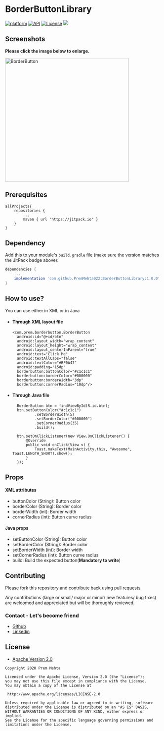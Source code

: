 # BorderButtonLibrary
[![platform](https://img.shields.io/badge/platform-android-green)](https://www.android.com)
[![API](https://img.shields.io/badge/API-19%2B-brightgreen.svg?style=plastic)](https://android-arsenal.com/api?level=19)
[![License](https://img.shields.io/badge/license-Apache%202-4EB1BA.svg?style=flat-square)](https://www.apache.org/licenses/LICENSE-2.0.html)
[![](https://jitpack.io/v/PremMehta022/BorderButtonLibrary.svg)](https://jitpack.io/#PremMehta022/BorderButtonLibrary)



## Screenshots

**Please click the image below to enlarge.**


<a href="https://user-images.githubusercontent.com/66129261/83500056-e7aeb100-a4db-11ea-81de-a80cefa590db.png">
<img src="https://user-images.githubusercontent.com/66129261/83500056-e7aeb100-a4db-11ea-81de-a80cefa590db.png"
title="BorderButton" height=400/></a>



## Prerequisites

```
allProjects{
	repositories {
		...
		maven { url "https://jitpack.io" }
	}
}
```


## Dependency

Add this to your module's `build.gradle` file (make sure the version matches the JitPack badge above):

```gradle
dependencies {
	...
	implementation 'com.github.PremMehta022:BorderButtonLibrary:1.0.0'
}
```

## How to use?

You can use either in XML or in Java

- #### Through XML layout file

      <com.prem.borderbutton.BorderButton
        android:id="@+id/btn"
        android:layout_width="wrap_content"
        android:layout_height="wrap_content"
        android:layout_centerInParent="true"
        android:text="Click Me"
        android:textAllCaps="false"
        android:textColor="#BF0A47"
        android:padding="15dp"
        borderbutton:buttonColor="#c1c1c1"
        borderbutton:borderColor="#000000"
        borderbutton:borderWidth="3dp"
        borderbutton:cornerRadius="10dp"/>
       
		
- #### Through Java file

        BorderButton btn = findViewById(R.id.btn);
        btn.setButtonColor("#c1c1c1")
                .setBorderWidth(5)
                .setBorderColor("#000000")
                .setCornerRadius(35)
                .build();

        btn.setOnClickListener(new View.OnClickListener() {
            @Override
            public void onClick(View v) {
                Toast.makeText(MainActivity.this, "Awesome", Toast.LENGTH_SHORT).show();
            }
        });
		   

## Props

#### XML attributes
- buttonColor (String):    Button color
- borderColor (String):    Border color
- borderWidth (int):    Border width
- cornerRadius (int):    Button curve radius

#### Java props
- setButtonColor (String):   Button color
- setBorderColor (String):   Border color
- setBorderWidth (int):    Border width
- setCornerRadius (int):    Button curve radius
- build:    Build the expected button(**Mandatory to write**)




## Contributing

Please fork this repository and contribute back using
[pull requests](https://github.com/PremMehta022/BorderButtonLibrary/pulls).

Any contributions (large or small/ major or minor/ new features/ bug fixes) are welcomed and appreciated
but will be thoroughly reviewed.

### Contact - Let's become friend

- [Github](https://github.com/PremMehta022)
- [Linkedin](https://www.linkedin.com/in/premmehta/)


## License

* [Apache Version 2.0](http://www.apache.org/licenses/LICENSE-2.0.html)

```
Copyright 2020 Prem Mehta

Licensed under the Apache License, Version 2.0 (the "License");
you may not use this file except in compliance with the License.
You may obtain a copy of the License at

 http://www.apache.org/licenses/LICENSE-2.0

Unless required by applicable law or agreed to in writing, software
distributed under the License is distributed on an "AS IS" BASIS,
WITHOUT WARRANTIES OR CONDITIONS OF ANY KIND, either express or implied.
See the License for the specific language governing permissions and
limitations under the License.

```
